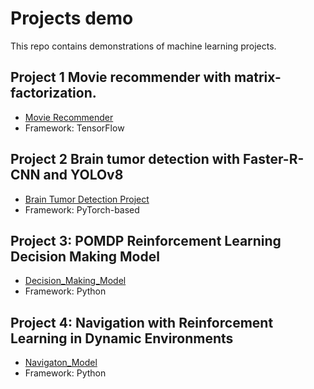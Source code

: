 # Projects demo
This repo contains demonstrations of machine learning projects.

## Project 1 Movie recommender with matrix-factorization. 
- [Movie Recommender](https://github.com/Mengyu-TU/projects_demo/tree/main/Movie_recommender)
- Framework: TensorFlow

## Project 2 Brain tumor detection with Faster-R-CNN and YOLOv8
- [Brain Tumor Detection Project](https://github.com/Mengyu-TU/projects_demo/tree/main/Brain_tumor_detection)
- Framework: PyTorch-based

## Project 3: POMDP Reinforcement Learning Decision Making Model
- [Decision_Making_Model](https://github.com/Mengyu-TU/projects_demo/tree/main/POMDP_RL_decision_making)
- Framework: Python 

## Project 4: Navigation with Reinforcement Learning in Dynamic Environments
- [Navigaton_Model](https://github.com/Mengyu-TU/projects_demo/tree/main/Flexible_Navigation_RL)
- Framework: Python
